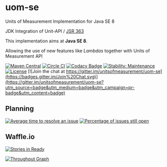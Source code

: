 uom-se
============

Units of Measurement Implementation for Java SE 8

JDK Integration of Unit-API / [JSR 363](https://jcp.org/en/jsr/detail?id=363)

This implementation aims at **Java SE 8**. 

Allowing the use of new features like *Lambdas* together with Units of Measurement API

[![Maven Central](https://maven-badges.herokuapp.com/maven-central/tec.uom/uom-se/badge.svg)](https://maven-badges.herokuapp.com/maven-central/tec.uom/uom-se)
[![Circle CI](https://circleci.com/gh/unitsofmeasurement/uom-se.svg?style=svg)](https://circleci.com/gh/unitsofmeasurement/uom-se)
[![Codacy Badge](https://api.codacy.com/project/badge/Grade/c3727b5bc16149dca5e51b23775cfce3)](https://www.codacy.com/app/unitsofmeasurement/uom-se?utm_source=github.com&utm_medium=referral&utm_content=unitsofmeasurement/uom-se&utm_campaign=badger) 
[![Stability: Maintenance](https://masterminds.github.io/stability/maintenance.svg)](https://masterminds.github.io/stability/maintenance.html)
[![License](http://img.shields.io/badge/license-BSD3-blue.svg?style=flat-square)](http://opensource.org/licenses/BSD-3-Clause)
[![Join the chat at https://gitter.im/unitsofmeasurement/uom-se](https://badges.gitter.im/Join%20Chat.svg)](https://gitter.im/unitsofmeasurement/uom-se?utm_source=badge&utm_medium=badge&utm_campaign=pr-badge&utm_content=badge)

Planning
------------
[![Average time to resolve an issue](http://isitmaintained.com/badge/resolution/unitsofmeasurement/uom-se.svg)](http://isitmaintained.com/project/unitsofmeasurement/uom-se "Average time to resolve an issue")
[![Percentage of issues still open](http://isitmaintained.com/badge/open/unitsofmeasurement/uom-se.svg)](http://isitmaintained.com/project/unitsofmeasurement/uom-se "Percentage of issues still open")

Waffle.io
------------
[![Stories in Ready](https://badge.waffle.io/unitsofmeasurement/uom-se.png?label=ready&title=Ready)](https://waffle.io/unitsofmeasurement/uom-se)

[![Throughput Graph](https://graphs.waffle.io/unitsofmeasurement/uom-se/throughput.svg)](https://waffle.io/unitsofmeasurement/uom-se/metrics)
